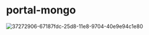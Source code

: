 # portal-mongo
![37272906-67187fdc-25d8-11e8-9704-40e9e94c1e80](https://github.com/piyushak21/portal-mongo/assets/130964268/2ca33dd4-bc01-42a8-8265-746e85fdaf9e)

